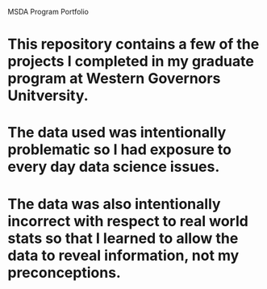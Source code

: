  MSDA Program Portfolio
# This repository contains a few of the projects I completed in my graduate program at Western Governors Unitversity. 
# The data used was intentionally problematic so I had exposure to every day data science issues.
# The data was also intentionally incorrect with respect to real world stats so that I learned to allow the data to reveal information, not my preconceptions. 
